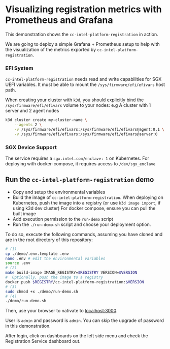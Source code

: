 # Visualizing registration metrics with Prometheus and Grafana

This demonstration shows the `cc-intel-platform-registration` in action.

We are going to deploy a simple Grafana + Prometheus setup to help with the visualization of the metrics exported by `cc-intel-platform-registration`.

### EFI System 

`cc-intel-platform-registration` needs read and write capabilities for SGX UEFI variables.  It must be able to mount the `/sys/firmware/efi/efivars` host path.

When creating your cluster with `k3d`, you should explicitly bind the `/sys/firmware/efi/efivars` volume to your nodes:
e.g A cluster with 1 server and 2 agent nodes

```bash
k3d cluster create my-cluster-name \
    --agents 2 \
    -v /sys/firmware/efi/efivars:/sys/firmware/efi/efivars@agent:0,1 \
    -v /sys/firmware/efi/efivars:/sys/firmware/efi/efivars@server:0 
```

### SGX Device Support 

The service requires  a `sgx.intel.com/enclave: 1` on Kubernetes. 
For deploying with docker-compose, it requires access to `/dev/sgx_enclave`

## Run the `cc-intel-platform-registration` demo

- Copy and setup the environmental variables
- Build the image of `cc-intel-platform-registration`. 
When deploying on Kubernetes, push the image into a registry (or use `k3d image import`, if using k3d dev cluster)
For docker compose, ensure you can pull the built image
- Add execution permission to the `run-demo` script
- Run the `./run-demo.sh` script and choose your deployment option.

To do so, execute the following commands, assuming you have cloned and are in the root directory of this repository:

```bash
# (1)
cp ./demo/.env.template .env 
nano .env # edit the environmental variables
source .env
# (2)
make build-image IMAGE_REGISTRY=$REGISTRY VERSION=$VERSION
#  Optionally, push the image to a registry
docker push $REGISTRY/cc-intel-platform-registration:$VERSION
# (3) 
sudo chmod +x ./demo/run-demo.sh
# (4)
./demo/run-demo.sh
```

Then, use your browser to nativate to [localhost:3000](localhost:3000). 

User is `admin` and password is `admin`. You can skip the upgrade of password in this demonstration.

After login, click on dashboards on the left side menu and check the Registration Service dashboard out.
